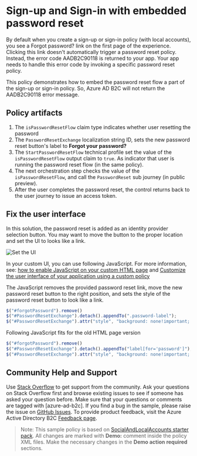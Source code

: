 # Sign-up and Sign-in with embedded password reset

By default when you create a sign-up or sign-in policy (with local accounts), you see a Forgot password? link on the first page of the experience. Clicking this link doesn't automatically trigger a password reset policy. Instead, the error code AADB2C90118 is returned to your app. Your app needs to handle this error code by invoking a specific password reset policy.

This policy demonstrates how to embed the password reset flow a part of the sign-up or sign-in policy. So, Azure AD B2C will not return the AADB2C90118 error message.

## Policy artifacts

1. The `isPasswordResetFlow` claim type indicates whether user resetting the password
1. The `PasswordResetExchange` localization string ID, sets the new password reset button's label to **Forgot your password?**
1. The `StartPasswordResetFlow` technical profile set the value of the `isPasswordResetFlow` output claim to `true`. As indicator that user is running the password reset flow (in the same policy).
1. The next orchestration step checks the value of the `isPasswordResetFlow`, and call the `PasswordReset` sub journey (in public preview).
1. After the user completes the password reset, the control returns back to the user journey to issue an access token.

## Fix the user interface

In this solution, the password reset is added as an identity provider selection button. You may want to move the button to the proper location and set the UI to looks like a link.

![Set the UI](media/password-reset.png)

In your custom UI, you can use following JavaScript. For more information, see: [how to enable JavaScript on your custom HTML page](https://docs.microsoft.com/azure/active-directory-b2c/javascript-samples)
and [Customize the user interface of your application using a custom policy](https://docs.microsoft.com/azure/active-directory-b2c/active-directory-b2c-ui-customization-custom)

The JavaScript removes the provided password reset link, move the new password reset button to the right position, and sets the style of the password reset button to look like a link.


```JavaScript
$("#forgotPassword").remove()
$("#PasswordResetExchange").detach().appendTo(".password-label");
$("#PasswordResetExchange").attr("style", "background: none!important; color:#2872DD; border:none;  padding:0!important; font-size: 14px;  height: auto; width: auto;  margin-left: 5px; display: inline; margin-top: 55px;")
```

Following JavaScript fits for the old HTML page version

```JavaScript
$("#forgotPassword").remove()
$("#PasswordResetExchange").detach().appendTo("label[for='password']");
$("#PasswordResetExchange").attr("style", "background: none!important; color:#2872DD; border:none;  padding:0!important; font-size: .75em;  height: auto; width: auto;  margin-left: 5px")
```

## Community Help and Support

Use [Stack Overflow](https://stackoverflow.com/questions/tagged/azure-ad-b2c) to get support from the community. Ask your questions on Stack Overflow first and browse existing issues to see if someone has asked your question before. Make sure that your questions or comments are tagged with [azure-ad-b2c].
If you find a bug in the sample, please raise the issue on [GitHub Issues](https://github.com/azure-ad-b2c/samples/issues).
To provide product feedback, visit the Azure Active Directory B2C [Feedback page](https://feedback.azure.com/forums/169401-azure-active-directory?category_id=160596).

> Note:  This sample policy is based on [SocialAndLocalAccounts starter pack](https://github.com/Azure-Samples/active-directory-b2c-custom-policy-starterpack/tree/master/SocialAndLocalAccounts). All changes are marked with **Demo:** comment inside the policy XML files. Make the necessary changes in the **Demo action required** sections.
